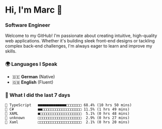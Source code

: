 # Hi, I'm Marc 👋 
### Software Engineer

Welcome to my GitHub! I'm passionate about creating intuitive, high-quality web applications. Whether it's building sleek front-end designs or tackling complex back-end challenges, I'm always eager to learn and improve my skills.  

### 🌍 Languages I Speak  
- 🇩🇪 **German** (Native)  
- 🇬🇧 **English** (Fluent)

### 🤯 What I did the last 7 days

```
🔷 TypeScript   ■■■■■■■■■■■■■□□□□□□□ 68.4% (10 hrs 50 mins)
🔷 C#           ■■□□□□□□□□□□□□□□□□□□ 11.5% (1 hrs 49 mins)
📄 XAML         ■□□□□□□□□□□□□□□□□□□□  5.1% (0 hrs 48 mins)
📄 unknown      □□□□□□□□□□□□□□□□□□□□  2.9% (0 hrs 27 mins)
📄 Xaml         □□□□□□□□□□□□□□□□□□□□  2.1% (0 hrs 20 mins)
```